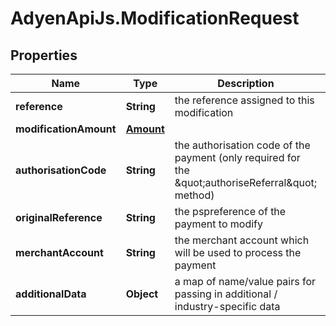 # AdyenApiJs.ModificationRequest

## Properties
Name | Type | Description | Notes
------------ | ------------- | ------------- | -------------
**reference** | **String** | the reference assigned to this modification | [optional] 
**modificationAmount** | [**Amount**](Amount.md) |  | [optional] 
**authorisationCode** | **String** | the authorisation code of the payment (only required for the \&quot;authoriseReferral\&quot; method) | [optional] 
**originalReference** | **String** | the pspreference of the payment to modify | [optional] 
**merchantAccount** | **String** | the merchant account which will be used to process the payment | [optional] 
**additionalData** | **Object** | a map of name/value pairs for passing in additional / industry-specific data | [optional] 


